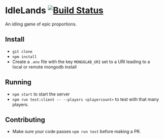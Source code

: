 # IdleLands [![Build Status](https://travis-ci.org/IdleLands/IdleLands.svg?branch=master)](https://travis-ci.org/IdleLands/IdleLands)
An idling game of epic proportions.

## Install
* `git clone`
* `npm install`
* Create a `.env` file with the key `MONGOLAB_URI` set to a URI leading to a local or remote mongodb install

## Running
* `npm start` to start the server
* `npm run test:client -- --players <playercount>` to test with that many players.

## Contributing
* Make sure your code passes `npm run test` before making a PR.